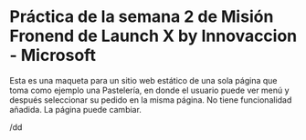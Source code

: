 # Práctica de la semana 2 de Misión Fronend de Launch X by Innovaccion - Microsoft

Esta es una maqueta para un sitio web estático de una sola página que toma como ejemplo una Pastelería, en donde el usuario puede ver menú y después seleccionar su pedido en la misma página. 
No tiene funcionalidad añadida. 
La página puede cambiar.

/dd